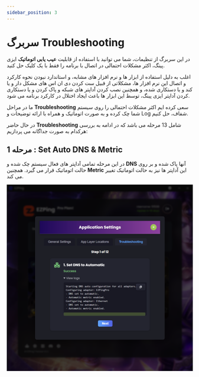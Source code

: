 ```yaml
---
sidebar_position: 3
---
```


# سربرگ Troubleshooting

در این سربرگ از تنظیمات، شما می توانید با استفاده از قابلیت **عیب یابی اتوماتیک** ایزی پینگ، اکثر مشکلات احتمالی در اتصال با برنامه را فقط با یک کلیک حل کنید.

اغلب به دلیل استفاده از ابزار ها و نرم افزار های مشابه، و استاندارد نبودن نحوه کارکرد و اتصال این نرم افزار ها، مشکلاتی از قبیل ست کردن دی ان اس های مشکل دار و یا کند و یا دستکاری شده، و همچنین نصب کردن آداپتر های شبکه و پاک کردن و یا دستکاری کردن آداپتر ایزی پینگ، توسط این ابزار ها باعث ایجاد اختلال در کارکرد برنامه می شود.

ما در مراحل **Troubleshooting** سعی کرده ایم اکثر مشکلات احتمالی را روی سیستم شما چک کرده و به صورت اتوماتیک و همراه با ارائه توضیحات و Log شفاف، حل کنیم. 

در حال حاضر **Troubleshooting** شامل 13 مرحله می باشد که در ادامه به بررسی هرکدام به صورت جداگانه می پردازیم:

## مرحله 1 : Set Auto DNS & Metric 

در این مرحله تمامی آداپتر های فعال سیستم چک شده و **DNS** آنها پاک شده و بر روی حالت اتوماتیک قرار می گیرد. همچنین **Metric** این آداپتر ها نیز به حالت اتوماتیک تغییر می کند.

![winver-run](./img/troubleshooting-step1.png)

